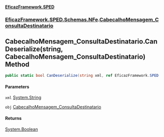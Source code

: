 #### [EficazFramework.SPED](EficazFrameworkSPED.md 'EficazFramework SPED')
### [EficazFramework.SPED.Schemas.NFe](EficazFramework.SPED.Schemas.NFe.md 'EficazFramework.SPED.Schemas.NFe').[CabecalhoMensagem_ConsultaDestinatario](EficazFramework.SPED.Schemas.NFe/CabecalhoMensagem_ConsultaDestinatario.md 'EficazFramework.SPED.Schemas.NFe.CabecalhoMensagem_ConsultaDestinatario')

## CabecalhoMensagem_ConsultaDestinatario.CanDeserialize(string, CabecalhoMensagem_ConsultaDestinatario) Method

```csharp
public static bool CanDeserialize(string xml, ref EficazFramework.SPED.Schemas.NFe.CabecalhoMensagem_ConsultaDestinatario obj);
```
#### Parameters

<a name='EficazFramework.SPED.Schemas.NFe.CabecalhoMensagem_ConsultaDestinatario.CanDeserialize(string,EficazFramework.SPED.Schemas.NFe.CabecalhoMensagem_ConsultaDestinatario).xml'></a>

`xml` [System.String](https://docs.microsoft.com/en-us/dotnet/api/System.String 'System.String')

<a name='EficazFramework.SPED.Schemas.NFe.CabecalhoMensagem_ConsultaDestinatario.CanDeserialize(string,EficazFramework.SPED.Schemas.NFe.CabecalhoMensagem_ConsultaDestinatario).obj'></a>

`obj` [CabecalhoMensagem_ConsultaDestinatario](EficazFramework.SPED.Schemas.NFe/CabecalhoMensagem_ConsultaDestinatario.md 'EficazFramework.SPED.Schemas.NFe.CabecalhoMensagem_ConsultaDestinatario')

#### Returns
[System.Boolean](https://docs.microsoft.com/en-us/dotnet/api/System.Boolean 'System.Boolean')